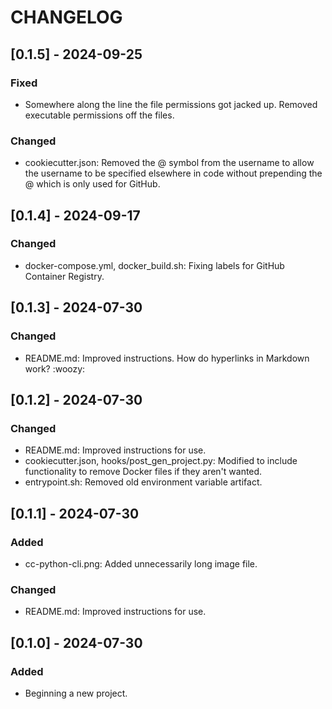 # CHANGELOG


## [0.1.5] - 2024-09-25
### Fixed
- Somewhere along the line the file permissions got jacked up.  Removed
  executable permissions off the files.
### Changed
- cookiecutter.json: Removed the @ symbol from the username to allow the
  username to be specified elsewhere in code without prepending the @
  which is only used for GitHub.


## [0.1.4] - 2024-09-17
### Changed
- docker-compose.yml, docker_build.sh: Fixing labels for GitHub Container Registry.


## [0.1.3] - 2024-07-30
### Changed
- README.md: Improved instructions.  How do hyperlinks in Markdown work? :woozy:


## [0.1.2] - 2024-07-30
### Changed
- README.md: Improved instructions for use.
- cookiecutter.json, hooks/post_gen_project.py: Modified to include
  functionality to remove Docker files if they aren't wanted.
- entrypoint.sh: Removed old environment variable artifact.


## [0.1.1] - 2024-07-30
### Added
- cc-python-cli.png: Added unnecessarily long image file.
### Changed
- README.md: Improved instructions for use.


## [0.1.0] - 2024-07-30
### Added
- Beginning a new project.